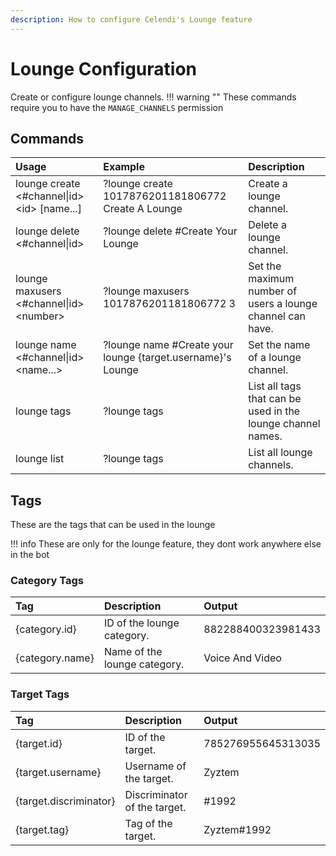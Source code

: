 ```yaml
---
description: How to configure Celendi's Lounge feature
---
```

# Lounge Configuration

Create or configure lounge channels.
!!! warning ""
    These commands require you to have the `MANAGE_CHANNELS` permission

## Commands

| Usage | Example | Description |
| :--- | :--- | :--- |
| lounge create &lt;#channel\|id&gt; &lt;id&gt; &#91;name...&#93; | ?lounge create 1017876201181806772 Create A Lounge | Create a lounge channel. |
| lounge delete &lt;#channel\|id&gt; | ?lounge delete #Create Your Lounge | Delete a lounge channel. |
| lounge maxusers &lt;#channel\|id&gt; &lt;number&gt; | ?lounge maxusers 1017876201181806772 3 | Set the maximum number of users a lounge channel can have. |
| lounge name &lt;#channel\|id&gt; &lt;name...&gt; | ?lounge name #Create your lounge {target.username}'s Lounge | Set the name of a lounge channel. |
| lounge tags | ?lounge tags | List all tags that can be used in the lounge channel names. |
| lounge list | ?lounge tags | List all lounge channels. |

## Tags

These are the tags that can be used in the lounge

!!! info
    These are only for the lounge feature, they dont work anywhere else in the bot

### Category Tags

| Tag      | Description | Output |
| :------- | :---------- | :------- |
| {category.id} | ID of the lounge category. | 882288400323981433 |
| {category.name} | Name of the lounge category. | Voice And Video |

### Target Tags

| Tag      | Description | Output |
| :------- | :---------- | :------- |
| {target.id} | ID of the target. | 785276955645313035 |
| {target.username} | Username of the target. | Zyztem |
| {target.discriminator} | Discriminator of the target. | #1992 |
| {target.tag} | Tag of the target. | Zyztem#1992 |

